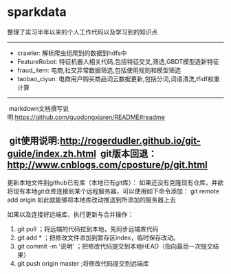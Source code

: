 sparkdata
=
整理了实习半年以来的个人工作代码以及学习到的知识点

---
 * crawler: 解析爬虫组爬到的数据到hdfs中
 * FeatureRobot: 特征机器人相关代码,包括特征交叉,筛选,GBDT模型造新特征
 * fraud_item: 电商,社交异常数据筛选,包括使用规则和模型筛选
 * taobao_ciyun: 电商用户购买商品词云数据更新,包括分词,词语清洗,tfidf权重计算
 
---
  markdown文档撰写说明:https://github.com/guodongxiaren/README#readme
  
  git使用说明:http://rogerdudler.github.io/git-guide/index.zh.html
  git版本回退：http://www.cnblogs.com/cposture/p/git.html
---
更新本地文件到github已有库（本地已有git库）：
如果还没有克隆现有仓库，并欲将现有本地git仓库连接到某个远程服务器，可以使用如下命令添加：
git remote add origin <server>
如此就能够将本地库改动推送到所添加的服务器上去

如果以及连接好远端库，执行更新与合并操作：
1. git pull ；将远端的代码拉到本地，先同步远端库代码
2. git add * ；把修改文件添加到暂存区index，临时保存改动。
3. git commit -m '说明' ；把修改代码提交到本地HEAD（指向最后一次提交结果）
4. git push origin master ;将修改代码提交到远端库
  
  
  
